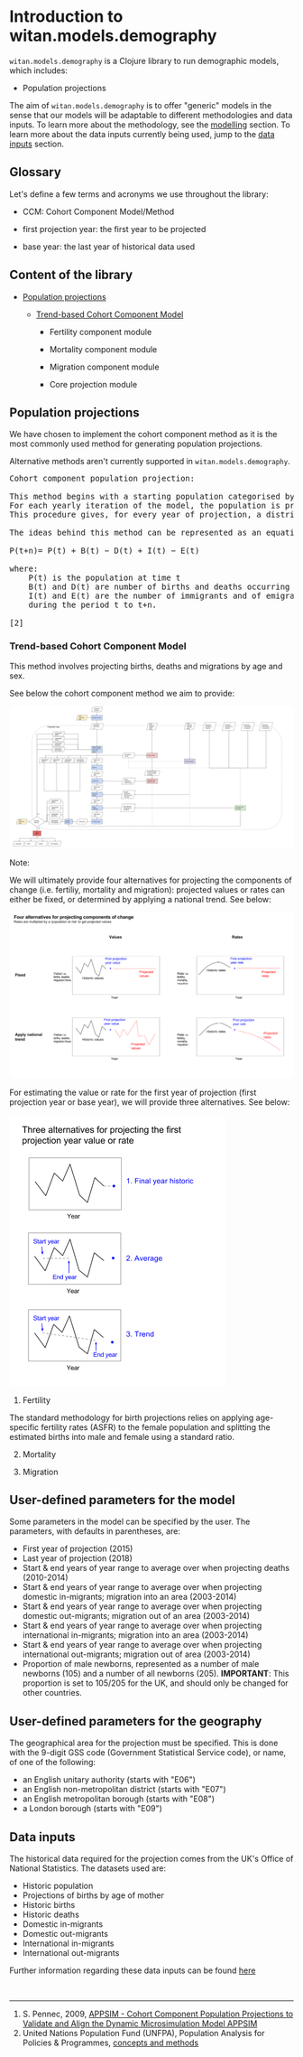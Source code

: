 # Introduction to witan.models.demography


`witan.models.demography` is a Clojure library to run demographic models, which includes:

* Population projections

The aim of `witan.models.demography` is to offer "generic" models in the sense that our models will be adaptable to different methodologies and data inputs. To learn more about the methodology, see the [modelling](#trend-based-cohort-component-model) section. To learn more about the data inputs currently being used, jump to the [data inputs](#data-inputs) section.

## Glossary
Let's define a few terms and acronyms we use throughout the library:

* CCM: Cohort Component Model/Method

* first projection year: the first year to be projected

* base year: the last year of historical data used


## Content of the library
* [Population projections](#population-projections)
  - [Trend-based Cohort Component Model](#trend-based-cohort-component-model)

	* Fertility component module

	* Mortality component module

	* Migration component module

    * Core projection module


## Population projections

We have chosen to implement the cohort component method as it is the most commonly used method for generating population projections.

Alternative methods aren't currently supported in `witan.models.demography`.

<pre>Cohort component population projection:

This method begins with a starting population categorised by age and sex.
For each yearly iteration of the model, the population is projected by applying assumptions regarding mortality, fertility and migration.
This procedure gives, for every year of projection, a distribution of the population by age and sex. [1]

The ideas behind this method can be represented as an equation:

P(t+n)= P(t) + B(t) − D(t) + I(t) − E(t)

where:
    P(t) is the population at time t
    B(t) and D(t) are number of births and deaths occurring between t and t+n.
    I(t) and E(t) are the number of immigrants and of emigrants from the area
    during the period t to t+n.

[2]
</pre>


### Trend-based Cohort Component Model

This method involves projecting births, deaths and migrations by age and sex.

See below the cohort component method we aim to provide:

![CCM](images/MVP_generic_CCM_flowchart.png)

Note:

We will ultimately provide four alternatives for projecting the components of change (i.e. fertiliy, mortality and migration): projected values or rates can either be fixed, or determined by applying a national trend.
See below:

![CCM - projection alternatives](images/Component_projection_alternatives.png)

For estimating the value or rate for the first year of projection (first projection year or base year), we will provide three alternatives. See below:

![CCM - base year alternatives](images/First_projection_year_projection_alternatives.png)



1) Fertility

The standard methodology for birth projections relies on applying age-specific fertility rates (ASFR)
to the female population and splitting the estimated births into male and female using a standard ratio.



2) Mortality




3) Migration

## User-defined parameters for the model

Some parameters in the model can be specified by the user. The parameters, with defaults in parentheses, are:

* First year of projection (2015)
* Last year of projection (2018)
* Start & end years of year range to average over when projecting deaths (2010-2014)
* Start & end years of year range to average over when projecting domestic in-migrants; migration into an area (2003-2014)
* Start & end years of year range to average over when projecting domestic out-migrants; migration out of an area (2003-2014)
* Start & end years of year range to average over when projecting international in-migrants; migration into an area (2003-2014)
* Start & end years of year range to average over when projecting international out-migrants; migration out of area (2003-2014)
* Proportion of male newborns, represented as a number of male newborns (105) and a number of all newborns (205). **IMPORTANT**: This proportion is set to 105/205 for the UK, and should only be changed for other countries. 

## User-defined parameters for the geography

The geographical area for the projection must be specified. This is done with the 9-digit GSS code (Government Statistical Service code), or name, of one of the following:

  * an English unitary authority (starts with "E06")
  * an English non-metropolitan district (starts with "E07")
  * an English metropolitan borough (starts with "E08")
  * a London borough (starts with "E09")
  

## Data inputs

The historical data required for the projection comes from the UK's Office of National Statistics. The datasets used are:

* Historic population
* Projections of births by age of mother
* Historic births
* Historic deaths
* Domestic in-migrants
* Domestic out-migrants
* International in-migrants
* International out-migrants

Further information regarding these data inputs can be found [here](https://github.com/MastodonC/witan.models.demography/blob/feature/add-data-input-info/doc/Data_sources.csv)


<br>

___
1. S. Pennec, 2009, [APPSIM - Cohort Component Population Projections to Validate and Align the Dynamic Microsimulation Model APPSIM](http://www.natsem.canberra.edu.au/publications/?publication=appsim-cohort-component-population-projections-to-validate-and-align-the-dynamic-microsimulation-model-appsim)
2. United Nations Population Fund (UNFPA), Population Analysis for Policies & Programmes, [concepts and methods](http://papp.iussp.org/sessions/papp101_s10/PAPP101_s10_060_010.html)
